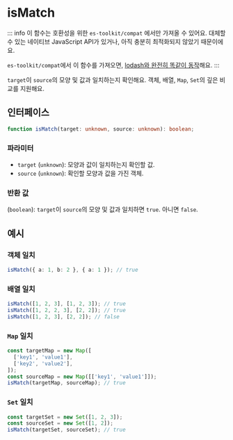 # isMatch

::: info
이 함수는 호환성을 위한 `es-toolkit/compat` 에서만 가져올 수 있어요. 대체할 수 있는 네이티브 JavaScript API가 있거나, 아직 충분히 최적화되지 않았기 때문이에요.

`es-toolkit/compat`에서 이 함수를 가져오면, [lodash와 완전히 똑같이 동작](../../../compatibility.md)해요.
:::

`target`이 `source`의 모양 및 값과 일치하는지 확인해요. 객체, 배열, `Map`, `Set`의 깊은 비교를 지원해요.

## 인터페이스

```typescript
function isMatch(target: unknown, source: unknown): boolean;
```

### 파라미터

- `target` (`unknown`): 모양과 값이 일치하는지 확인할 값.
- `source` (`unknown`): 확인할 모양과 값을 가진 객체.

### 반환 값

(`boolean`): `target`이 `source`의 모양 및 값과 일치하면 `true`. 아니면 `false`.

## 예시

### 객체 일치

```typescript
isMatch({ a: 1, b: 2 }, { a: 1 }); // true
```

### 배열 일치

```typescript
isMatch([1, 2, 3], [1, 2, 3]); // true
isMatch([1, 2, 2, 3], [2, 2]); // true
isMatch([1, 2, 3], [2, 2]); // false
```

### `Map` 일치

```typescript
const targetMap = new Map([
  ['key1', 'value1'],
  ['key2', 'value2'],
]);
const sourceMap = new Map([['key1', 'value1']]);
isMatch(targetMap, sourceMap); // true
```

### `Set` 일치

```javascript
const targetSet = new Set([1, 2, 3]);
const sourceSet = new Set([1, 2]);
isMatch(targetSet, sourceSet); // true
```
